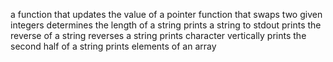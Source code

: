 a function that updates the value of a pointer
function that swaps two given integers
determines the length of a string
prints a string to stdout
prints the reverse of a string
reverses a string
prints character vertically
prints the second half of a string
prints elements of an array
